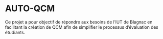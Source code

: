 # AUTO-QCM
Ce projet a pour objectif de répondre aux besoins de l’IUT de Blagnac en facilitant la création de QCM afin de simplifier le processus d’évaluation des étudiants.
